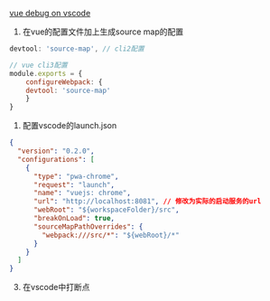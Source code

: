 [vue debug on vscode](https://v2.cn.vuejs.org/v2/cookbook/debugging-in-vscode.html)
1. 在vue的配置文件加上生成source map的配置

```js
devtool: 'source-map', // cli2配置

// vue cli3配置
module.exports = {  
	configureWebpack: {  
	devtool: 'source-map'  
	}  
}
```

1. 配置vscode的launch.json

```json
{
  "version": "0.2.0",
  "configurations": [
    {
      "type": "pwa-chrome",
      "request": "launch",
      "name": "vuejs: chrome",
      "url": "http://localhost:8081", // 修改为实际的启动服务的url
      "webRoot": "${workspaceFolder}/src",
      "breakOnLoad": true,
      "sourceMapPathOverrides": {
        "webpack:///src/*": "${webRoot}/*"
      }
    }
  ]
}
```

3. 在vscode中打断点
